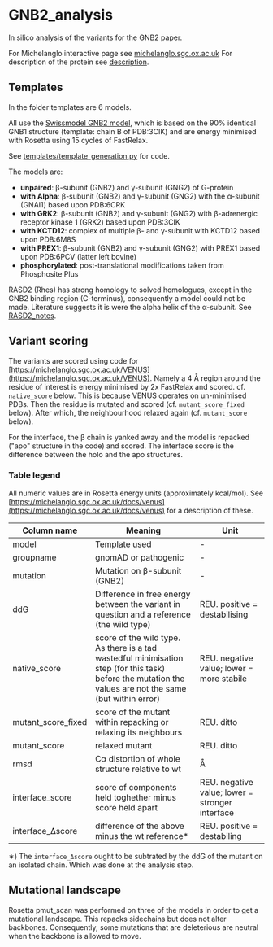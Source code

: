 # GNB2_analysis
In silico analysis of the variants for the GNB2 paper.

For Michelanglo interactive page see [michelanglo.sgc.ox.ac.uk](https://michelanglo.sgc.ox.ac.uk/data/2eaec78d-d920-4a92-9780-251f14996b68)
For description of the protein see [description](description.md).

## Templates

In the folder templates are 6 models.

All use the [Swissmodel GNB2 model](https://swissmodel.expasy.org/repository/5e5058728fd6f9e51e1ef5bc.pdb), 
which is based on the 90% identical GNB1 structure (template: chain B of PDB:3CIK)
and are energy minimised with Rosetta using 15 cycles of FastRelax.

See [templates/template_generation.py](templates/template_generation.py) for code.

The models are:

* **unpaired**: β-subunit (GNB2) and γ-subunit (GNG2) of G-protein
* **with Alpha**: β-subunit (GNB2) and γ-subunit (GNG2) with the α-subunit (GNAI1) based upon PDB:6CRK
* **with GRK2**: β-subunit (GNB2) and γ-subunit (GNG2) with β-adrenergic receptor kinase 1 (GRK2) based upon PDB:3CIK
* **with KCTD12**: complex of multiple β- and γ-subunit with KCTD12 based upon PDB:6M8S
* **with PREX1**: β-subunit (GNB2) and γ-subunit (GNG2)  with PREX1 based upon PDB:6PCV (latter left bovine)
* **phosphorylated**: post-translational modifications taken from Phosphosite Plus

RASD2 (Rhes) has strong homology to solved homologues, except in the GNB2 binding region (C-terminus),
consequently a model could not be made. Literature suggests it is were the alpha helix of the α-subunit.
See [RASD2_notes](RASD2/RASD2_notes.md).

## Variant scoring

The variants are scored using code for [https://michelanglo.sgc.ox.ac.uk/VENUS](https://michelanglo.sgc.ox.ac.uk/VENUS).
Namely a 4 &Aring; region around the residue of interest is energy minimised by 2x FastRelax and scored. cf. `native_score` below.
This is because VENUS operates on un-minimised PDBs.
Then the residue is mutated and scored (cf. `mutant_score_fixed` below).
After which, the neighbourhood relaxed again (cf. `mutant_score` below).


For the interface, the &beta; chain is yanked away and the model is repacked ("apo" structure in the code) and scored.
The interface score is the difference between the holo and the apo structures.

### Table legend

All numeric values are in Rosetta energy units (approximately kcal/mol).
See [https://michelanglo.sgc.ox.ac.uk/docs/venus](https://michelanglo.sgc.ox.ac.uk/docs/venus) for a description of these.

| Column name | Meaning | Unit |
| ---- | ---- | ---- | 
| model | Template used | - |
| groupname	| gnomAD or pathogenic | - |
| mutation	| Mutation on β-subunit (GNB2) | - |
| ddG | Difference in free energy between the variant in question and a reference (the wild type) | REU. positive = destabilising |
| native_score	| score of the wild type. As there is a tad wastedful minimisation step (for this task) before the mutation the values are not the same (but within error) |  REU. negative value; lower = more stabile |
| mutant_score_fixed | score of the mutant within repacking or relaxing its neighbours |  REU. ditto |
| mutant_score | relaxed mutant |  REU. ditto |
| rmsd | C&alpha; distortion of whole structure relative to wt | &Aring; |
| interface_score | score of components held toghether minus score held apart | REU. negative value; lower = stronger interface |
| interface_Δscore	| difference of the above minus the wt reference* | REU. positive = destabiling |

&lowast;) The `interface_Δscore` ought to be subtrated by the ddG of the mutant on an isolated chain. Which was done at the analysis step.

## Mutational landscape

Rosetta pmut_scan was performed on three of the models in order to get a mutational landscape. This repacks sidechains but does not alter backbones.
Consequently, some mutations that are deleterious are neutral when the backbone is allowed to move.